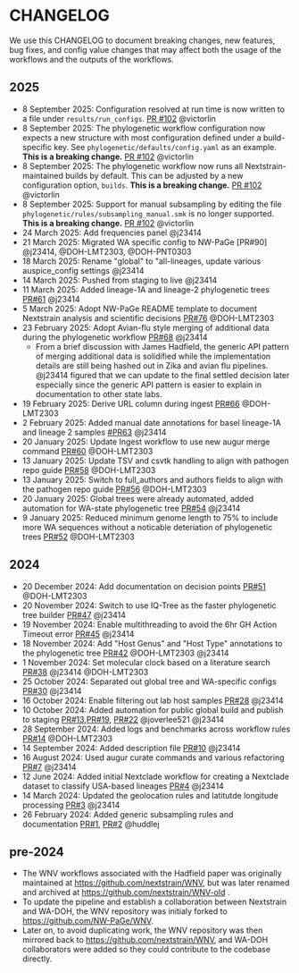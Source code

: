 # CHANGELOG

We use this CHANGELOG to document breaking changes, new features, bug fixes, and config value changes that may affect both the usage of the workflows and the outputs of the workflows.

## 2025

* 8 September 2025: Configuration resolved at run time is now written to a file under `results/run_configs`. [PR #102](https://github.com/nextstrain/WNV/pull/102) @victorlin
* 8 September 2025: The phylogenetic workflow configuration now expects a new structure with most configuration defined under a build-specific key. See `phylogenetic/defaults/config.yaml` as an example. **This is a breaking change.** [PR #102](https://github.com/nextstrain/WNV/pull/102) @victorlin
* 8 September 2025: The phylogenetic workflow now runs all Nextstrain-maintained builds by default. This can be adjusted by a new configuration option, `builds`. **This is a breaking change.** [PR #102](https://github.com/nextstrain/WNV/pull/102) @victorlin
* 8 September 2025: Support for manual subsampling by editing the file `phylogenetic/rules/subsampling_manual.smk` is no longer supported. **This is a breaking change.** [PR #102](https://github.com/nextstrain/WNV/pull/102) @victorlin
* 24 March 2025: Add frequencies panel @j23414
* 21 March 2025: Migrated WA specific config to NW-PaGe [PR#90] @j23414, @DOH-LMT2303, @DOH-PNT0303
* 18 March 2025: Rename "global" to "all-lineages, update various auspice_config settings @j23414
* 14 March 2025: Pushed from staging to live @j23414
* 11 March 2025: Added lineage-1A and lineage-2 phylogenetic trees [PR#61](https://github.com/nextstrain/WNV/pull/61) @j23414
* 5 March 2025: Adopt NW-PaGe README template to document Nextstrain analysis and scientific decisions [PR#76](https://github.com/nextstrain/WNV/pull/76) @DOH-LMT2303
* 23 February 2025: Adopt Avian-flu style merging of additional data during the phylogenetic workflow [PR#68](https://github.com/nextstrain/WNV/pull/68) @j23414
    * From a brief discussion with James Hadfield, the generic API pattern of merging additional data is solidified while the implementation details are still being hashed out in Zika and avian flu pipelines. @j23414 figured that we can update to the final settled decision later especially since the generic API pattern is easier to explain in documentation to other state labs.
* 19 February 2025: Derive URL column during ingest [PR#66](https://github.com/nextstrain/WNV/pull/66) @DOH-LMT2303
* 2 February 2025: Added manual date annotations for basel lineage-1A and lineage 2 samples [#PR63](https://github.com/nextstrain/WNV/pull/63) @j23414
* 20 January 2025: Update Ingest workflow to use new augur merge command [PR#60](https://github.com/nextstrain/WNV/pull/60) @DOH-LMT2303
* 13 January 2025: Update TSV and csvtk handling to align with pathogen repo guide [PR#58](https://github.com/nextstrain/WNV/pull/58) @DOH-LMT2303
* 13 January 2025: Switch to full_authors and authors fields to align with the pathogen repo guide [PR#56](https://github.com/nextstrain/WNV/pull/56) @DOH-LMT2303
* 20 January 2025: Global trees were already automated, added automation for WA-state phylogenetic tree [PR#54](https://github.com/nextstrain/WNV/pull/) @j23414
* 9 January 2025: Reduced minimum genome length to 75% to include more WA sequences without a noticable deteriation of phylogenetic trees [PR#52](https://github.com/nextstrain/WNV/pull/52) @DOH-LMT2303

## 2024

* 20 December 2024: Add documentation on decision points [PR#51](https://github.com/nextstrain/WNV/pull/51) @DOH-LMT2303
* 20 November 2024: Switch to use IQ-Tree as the faster phylogenetic tree builder [PR#47](https://github.com/nextstrain/WNV/pull/47) @j23414
* 19 November 2024: Enable multithreading to avoid the 6hr GH Action Timeout error [PR#45](https://github.com/nextstrain/WNV/pull/45) @j23414
* 18 November 2024: Add "Host Genus" and "Host Type" annotations to the phylogenetic tree [PR#42](https://github.com/nextstrain/WNV/pull/42) @DOH-LMT2303 @j23414
* 1 November 2024: Set molecular clock based on a literature search [PR#38](https://github.com/nextstrain/WNV/pull/38) @j23414 @DOH-LMT2303
* 25 October 2024: Separated out global tree and WA-specific configs [PR#30](https://github.com/nextstrain/WNV/pull/30) @j23414
* 16 October 2024: Enable filtering out lab host samples [PR#28](https://github.com/nextstrain/WNV/pull/28) @j23414
* 10 October 2024: Added automation for public global build and publish to staging [PR#13](https://github.com/nextstrain/WNV/pull/13),[PR#19](https://github.com/nextstrain/WNV/pull/19), [PR#22](https://github.com/nextstrain/WNV/pull/22) @joverlee521 @j23414
* 28 September 2024: Added logs and benchmarks across workflow rules [PR#14](https://github.com/nextstrain/WNV/pull/14)  @DOH-LMT2303
* 14 September 2024: Added description file [PR#10](https://github.com/nextstrain/WNV/pull/10) @j23414
* 16 August 2024: Used augur curate commands and various refactoring [PR#7](https://github.com/nextstrain/WNV/pull/7) @j23414
* 12 June 2024: Added initial Nextclade workflow for creating a Nextclade dataset to classify USA-based lineages [PR#4](https://github.com/nextstrain/WNV/pull/4) @j23414
* 14 March 2024: Updated the geolocation rules and latitutde longitude processing [PR#3](https://github.com/nextstrain/WNV/pull/3) @j23414
* 26 February 2024: Added generic subsampling rules and documentation [PR#1](https://github.com/nextstrain/WNV/pull/1), [PR#2](https://github.com/nextstrain/WNV/pull/2) @huddlej

## pre-2024

* The WNV workflows associated with the Hadfield paper was originally maintained at https://github.com/nextstrain/WNV, but was later renamed and archived at https://github.com/nextstrain/WNV-old .
* To update the pipeline and establish a collaboration between Nextstrain and WA-DOH, the WNV repository was initialy forked to https://github.com/NW-PaGe/WNV.
* Later on, to avoid duplicating work, the WNV repository was then mirrored back to https://github.com/nextstrain/WNV, and WA-DOH collaborators were added so they could contribute to the codebase directly.
